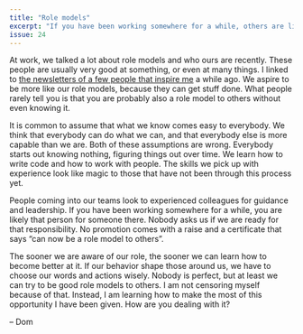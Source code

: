 ```yaml
---
title: "Role models"
excerpt: "If you have been working somewhere for a while, others are likely looking to you for guidance and leadership."
issue: 24
---
```

At work, we talked a lot about role models and who ours are recently. These people are usually very good at something, or even at many things. I linked to [the newsletters of a few people that inspire me](/newsletter/archive/start-building-an-audience-today/) a while ago. We aspire to be more like our role models, because they can get stuff done. What people rarely tell you is that you are probably also a role model to others without even knowing it.

It is common to assume that what we know comes easy to everybody. We think that everybody can do what we can, and that everybody else is more capable than we are. Both of these assumptions are wrong. Everybody starts out knowing nothing, figuring things out over time. We learn how to write code and how to work with people. The skills we pick up with experience look like magic to those that have not been through this process yet.

People coming into our teams look to experienced colleagues for guidance and leadership. If you have been working somewhere for a while, you are likely that person for someone there. Nobody asks us if we are ready for that responsibility. No promotion comes with a raise and a certificate that says “can now be a role model to others”.

The sooner we are aware of our role, the sooner we can learn how to become better at it. If our behavior shape those around us, we have to choose our words and actions wisely. Nobody is perfect, but at least we can try to be good role models to others. I am not censoring myself because of that. Instead, I am learning how to make the most of this opportunity I have been given. How are you dealing with it?

– Dom​
